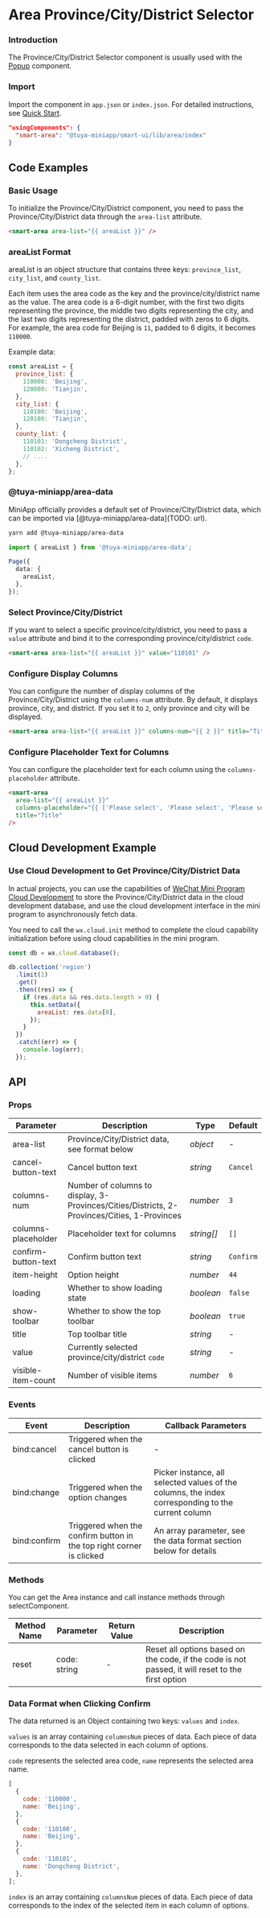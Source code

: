 # Area Province/City/District Selector

### Introduction

The Province/City/District Selector component is usually used with the [Popup](/material/smartui?comId=popup&appType=miniapp) component.

### Import

Import the component in `app.json` or `index.json`. For detailed instructions, see [Quick Start](/material/smartui?comId=help-getting-started&appType=miniapp).

```json
"usingComponents": {
  "smart-area": "@tuya-miniapp/smart-ui/lib/area/index"
}
```

## Code Examples

### Basic Usage

To initialize the Province/City/District component, you need to pass the Province/City/District data through the `area-list` attribute.

```html
<smart-area area-list="{{ areaList }}" />
```

### areaList Format

areaList is an object structure that contains three keys: `province_list`, `city_list`, and `county_list`.

Each item uses the area code as the key and the province/city/district name as the value. The area code is a 6-digit number, with the first two digits representing the province, the middle two digits representing the city, and the last two digits representing the district, padded with zeros to 6 digits. For example, the area code for Beijing is `11`, padded to 6 digits, it becomes `110000`.

Example data:

```js
const areaList = {
  province_list: {
    110000: 'Beijing',
    120000: 'Tianjin',
  },
  city_list: {
    110100: 'Beijing',
    120100: 'Tianjin',
  },
  county_list: {
    110101: 'Dongcheng District',
    110102: 'Xicheng District',
    // ....
  },
};
```

### @tuya-miniapp/area-data

MiniApp officially provides a default set of Province/City/District data, which can be imported via [@tuya-miniapp/area-data](TODO: url).

```bash
yarn add @tuya-miniapp/area-data
```

```ts
import { areaList } from '@tuya-miniapp/area-data';

Page({
  data: {
    areaList,
  },
});
```

### Select Province/City/District

If you want to select a specific province/city/district, you need to pass a `value` attribute and bind it to the corresponding province/city/district `code`.

```html
<smart-area area-list="{{ areaList }}" value="110101" />
```

### Configure Display Columns

You can configure the number of display columns of the Province/City/District using the `columns-num` attribute. By default, it displays province, city, and district. If you set it to `2`, only province and city will be displayed.

```html
<smart-area area-list="{{ areaList }}" columns-num="{{ 2 }}" title="Title" />
```

### Configure Placeholder Text for Columns

You can configure the placeholder text for each column using the `columns-placeholder` attribute.

```html
<smart-area 
  area-list="{{ areaList }}" 
  columns-placeholder="{{ ['Please select', 'Please select', 'Please select'] }}" 
  title="Title" 
/>
```

## Cloud Development Example

### Use Cloud Development to Get Province/City/District Data

In actual projects, you can use the capabilities of [WeChat Mini Program Cloud Development](https://developers.weixin.qq.com/miniprogram/dev/wxcloud/basis/getting-started.html) to store the Province/City/District data in the cloud development database, and use the cloud development interface in the mini program to asynchronously fetch data.

You need to call the `wx.cloud.init` method to complete the cloud capability initialization before using cloud capabilities in the mini program.

```js
const db = wx.cloud.database();

db.collection('region')
  .limit(1)
  .get()
  .then((res) => {
    if (res.data && res.data.length > 0) {
      this.setData({
        areaList: res.data[0],
      });
    }
  })
  .catch((err) => {
    console.log(err);
  });
```

## API

### Props

| Parameter           | Description                              | Type       | Default  |
| ------------------- | ---------------------------------------- | ---------- | -------- |
| area-list           | Province/City/District data, see format below | _object_   | -        |
| cancel-button-text  | Cancel button text                       | _string_   | `Cancel` |
| columns-num         | Number of columns to display, 3-Provinces/Cities/Districts, 2-Provinces/Cities, 1-Provinces | _number_   | `3`      |
| columns-placeholder | Placeholder text for columns             | _string[]_ | `[]`     |
| confirm-button-text | Confirm button text                      | _string_   | `Confirm`|
| item-height         | Option height                            | _number_   | `44`     |
| loading             | Whether to show loading state            | _boolean_  | `false`  |
| show-toolbar        | Whether to show the top toolbar          | _boolean_  | `true`   |
| title               | Top toolbar title                        | _string_   | -        |
| value               | Currently selected province/city/district `code` | _string_   | -        |
| visible-item-count  | Number of visible items                  | _number_   | `6`      |

### Events

| Event         | Description             | Callback Parameters                         |
| ------------- | ----------------------- | ------------------------------------------- |
| bind:cancel   | Triggered when the cancel button is clicked | -                                           |
| bind:change   | Triggered when the option changes | Picker instance, all selected values of the columns, the index corresponding to the current column |
| bind:confirm  | Triggered when the confirm button in the top right corner is clicked | An array parameter, see the data format section below for details |

### Methods

You can get the Area instance and call instance methods through selectComponent.

| Method Name | Parameter    | Return Value | Description |
| ----------- | ------------ | ------------ | ----------- |
| reset       | code: string | -            | Reset all options based on the code, if the code is not passed, it will reset to the first option |

### Data Format when Clicking Confirm

The data returned is an Object containing two keys: `values` and `index`.

`values` is an array containing `columnsNum` pieces of data. Each piece of data corresponds to the data selected in each column of options.

`code` represents the selected area code, `name` represents the selected area name.

```javascript
[
  {
    code: '110000',
    name: 'Beijing',
  },
  {
    code: '110100',
    name: 'Beijing',
  },
  {
    code: '110101',
    name: 'Dongcheng District',
  },
];
```

`index` is an array containing `columnsNum` pieces of data. Each piece of data corresponds to the index of the selected item in each column of options.